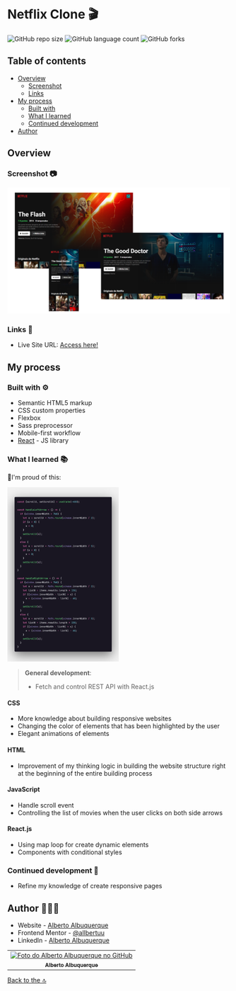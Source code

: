 # Netflix Clone 🎬

![GitHub repo size](https://img.shields.io/github/repo-size/allbertuu/netflixclone?style=for-the-badge)
![GitHub language count](https://img.shields.io/github/languages/count/allbertuu/netflixclone?style=for-the-badge)
![GitHub forks](https://img.shields.io/github/forks/allbertuu/netflixclone?style=for-the-badge)
<!-- ![Bitbucket open issues](https://img.shields.io/bitbucket/issues/allbertuu/netflixclone?style=for-the-badge) -->
<!-- ![Bitbucket open pull requests](https://img.shields.io/bitbucket/pr-raw/allbertuu/netflixclone?style=for-the-badge) -->

## Table of contents

- [Overview](#overview)
  - [Screenshot](#screenshot-)
  - [Links](#links-)
- [My process](#my-process)
  - [Built with](#built-with-)
  - [What I learned](#what-i-learned-)
  - [Continued development](#continued-development-)
- [Author](#author-%EF%B8%8F)

## Overview

### Screenshot 📷

![Main image of website](./screenshots/banner.png)

### Links 🚀

- Live Site URL: [Access here!](http://netflixclone-allbertuu.vercel.app/)

## My process 

### Built with ⚙

- Semantic HTML5 markup
- CSS custom properties
- Flexbox
- Sass preprocessor
- Mobile-first workflow <!-- - MUI React icons lib --> <!-- - [ScrollReveal](https://scrollrevealjs.org/) - JS library -->
- [React](https://reactjs.org/) - JS library

### What I learned 📚

🎉I'm proud of this:  
<!-- ![Function of side arrows](./screenshots/proudOfThis.png) -->
<img src='./screenshots/proudOfThis.png' style='width: 50%;'>

> **General development**: 
>- Fetch and control REST API with React.js

#### CSS
- More knowledge about building responsive websites
- Changing the color of elements that has been highlighted by the user
- Elegant animations of elements
#### HTML
- Improvement of my thinking logic in building the website structure right at the beginning of the entire building process  
#### JavaScript
- Handle scroll event
- Controlling the list of movies when the user clicks on both side arrows
#### React.js
- Using map loop for create dynamic elements
- Components with conditional styles

### Continued development 🎯

- Refine my knowledge of create responsive pages

## Author 🙎🏻‍♂️

- Website - [Alberto Albuquerque](https://portfolio-allbertuu.vercel.app/)
- Frontend Mentor - [@allbertuu](https://www.frontendmentor.io/profile/allbertuu)
- LinkedIn - [Alberto Albuquerque](https://www.linkedin.com/in/albertov-albuquerque/)

<table>
  <tr>
    <td align="center">
      <a href="https://www.github.com/allbertuu">
        <img src="https://avatars.githubusercontent.com/u/89992304?v=4" width="100px;" alt="Foto do Alberto Albuquerque no GitHub"/><br>
        <sub>
          <b>Alberto Albuquerque</b>
        </sub>
      </a>
    </td>
  </tr>
</table>

[Back to the 🔝](#netflix-clone-)<br>

